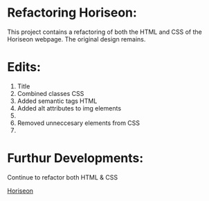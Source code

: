 # Refactoring Horiseon:
This project contains a refactoring of both the HTML and CSS of the Horiseon webpage. The original design remains.

# Edits:
<ol>
  <li>Title</li>
  <Li>Combined classes CSS</li>
  <li>Added semantic tags HTML</li>
  <li>Added alt attributes to img elements<li>
  <li>Removed unneccesary elements from CSS<li>
</ol>  

# Furthur Developments:
Continue to refactor both HTML & CSS

[Horiseon](https://keepthelidontight.github.io/Refactoring/)
